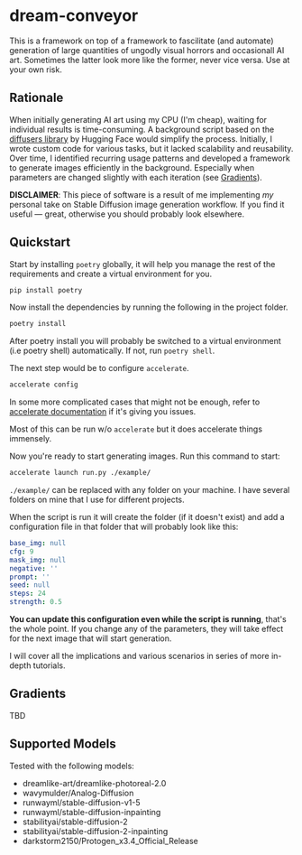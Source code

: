 # dream-conveyor

This is a framework on top of a framework to fascilitate (and automate) 
generation of large quantities of ungodly visual horrors and occasionall AI art. 
Sometimes the latter look more like the former, never vice versa. Use at your 
own risk.

## Rationale

When initially generating AI art using my CPU (I'm cheap), waiting for 
individual results is time-consuming. A background script based on the 
[diffusers library](https://github.com/huggingface/diffusers) by Hugging Face 
would simplify the process. Initially, I wrote custom code for various tasks, 
but it lacked scalability and reusability. Over time, I identified recurring 
usage patterns and developed a framework to generate images efficiently in the 
background. Especially when parameters are changed slightly with each iteration 
(see [Gradients](#Gradients)).

**DISCLAIMER**: This piece of software is a result of me implementing _my_ 
personal take on Stable Diffusion image generation workflow. If you find it 
useful — great, otherwise you should probably look elsewhere. 

## Quickstart

Start by installing `poetry` globally, it will help you manage the rest of the 
requirements and create a virtual environment for you.

``` sh
pip install poetry
```

Now install the dependencies by running the following in the project folder.

``` sh
poetry install
```

After poetry install you will probably be switched to a virtual environment 
(i.e poetry shell) automatically. If not, run `poetry shell`.

The next step would be to configure `accelerate`.

``` sh
accelerate config
```

In some more complicated cases that might not be enough, refer to 
[accelerate documentation](https://huggingface.co/docs/accelerate/basic_tutorials/install) 
if it's giving you issues.

Most of this can be run w/o `accelerate` but it does accelerate things 
immensely.

Now you're ready to start generating images. Run this command to start:

``` sh
accelerate launch run.py ./example/
```

`./example/` can be replaced with any folder on your machine. I have several 
folders on mine that I use for different projects.

When the script is run it will create the folder (if it doesn't exist) and 
add a configuration file in that folder that will probably look like this:

``` yaml
base_img: null
cfg: 9
mask_img: null
negative: ''
prompt: ''
seed: null
steps: 24
strength: 0.5
```

**You can update this configuration even while the script is running**, that's 
the whole point. If you change any of the parameters, they will take effect 
for the next image that will start generation.

I will cover all the implications and various scenarios in series of more 
in-depth tutorials.

## Gradients

TBD

## Supported Models

Tested with the following models:

- dreamlike-art/dreamlike-photoreal-2.0
- wavymulder/Analog-Diffusion
- runwayml/stable-diffusion-v1-5
- runwayml/stable-diffusion-inpainting
- stabilityai/stable-diffusion-2
- stabilityai/stable-diffusion-2-inpainting
- darkstorm2150/Protogen_x3.4_Official_Release
